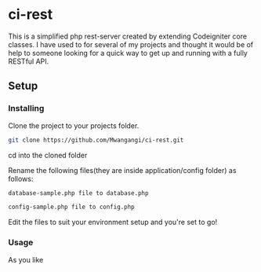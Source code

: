 # ci-rest

This is a simplified php rest-server created by extending Codeigniter core classes. 
I have used to for several of my projects and thought it would be of help to someone looking for a quick way to get up and running with a fully RESTful API.

## Setup

### Installing

Clone the project to your projects folder.
```sh
git clone https://github.com/Mwangangi/ci-rest.git
```
cd into the cloned folder

Rename the following files(they are inside application/config folder) as follows:

```sh
database-sample.php file to database.php

config-sample.php file to config.php
```

Edit the files to suit your environment setup and you're set to go!

### Usage
As you like
